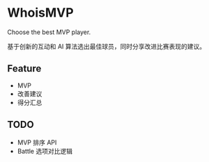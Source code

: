 # WhoisMVP
Choose the best MVP player.

基于创新的互动和 AI 算法选出最佳球员，同时分享改进比赛表现的建议。

## Feature
- MVP
- 改善建议
- 得分汇总

## TODO
- MVP 排序 API
- Battle 选项对比逻辑


